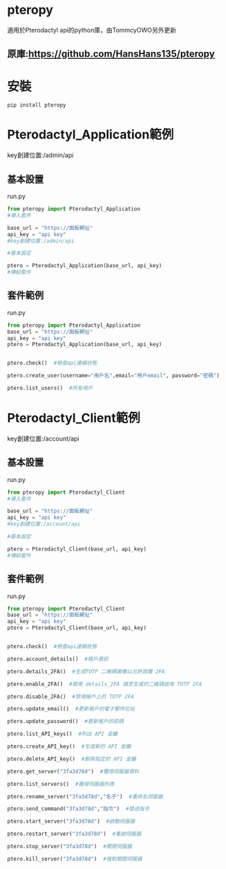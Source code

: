 # pteropy
適用於Pterodactyl api的python庫，由TommcyOWO另外更新

## 原庫:https://github.com/HansHans135/pteropy

# 安裝
```
pip install pteropy
```


# Pterodactyl_Application範例
key創建位置:/admin/api

## 基本設置
run.py

```py
from pteropy import Pterodactyl_Application
#導入套件

base_url = "https://面板網址"
api_key = "api key"
#key創建位置:/admin/api

#基本設定

ptero = Pterodactyl_Application(base_url, api_key)
#傳給套件
```

## 套件範例
run.py

```py
from pteropy import Pterodactyl_Application
base_url = "https://面板網址"
api_key = "api key"
ptero = Pterodactyl_Application(base_url, api_key)


ptero.check()  #檢查api連線狀態

ptero.create_user(username="用戶名",email="用戶email", password="密碼")  #創建用戶

ptero.list_users()  #所有用戶
```


# Pterodactyl_Client範例
key創建位置:/account/api

## 基本設置
run.py

```py
from pteropy import Pterodactyl_Client
#導入套件

base_url = "https://面板網址"
api_key = "api key"
#key創建位置:/account/api

#基本設定

ptero = Pterodactyl_Client(base_url, api_key)
#傳給套件
```

## 套件範例
run.py

```py
from pteropy import Pterodactyl_Client
base_url = "https://面板網址"
api_key = "api key"
ptero = Pterodactyl_Client(base_url, api_key)


ptero.check()  #檢查api連線狀態

ptero.account_details()  #帳戶資訊

ptero.details_2FA()  #生成TOTP 二維碼圖像以允許設置 2FA

ptero.enable_2FA()  #使用 details_2FA 請求生成的二維碼啟用 TOTP 2FA

ptero.disable_2FA()  #禁用帳戶上的 TOTP 2FA

ptero.update_email()  #更新帳戶的電子郵件位址

ptero.update_password()  #更新帳戶的密碼

ptero.list_API_keys()  #列出 API 金鑰

ptero.create_API_key()  #生成新的 API 金鑰

ptero.delete_API_key()  #刪除指定的 API 金鑰

ptero.get_server("3fa3d78d")  #獲得伺服器資料

ptero.list_servers()  #獲得伺服器列表

ptero.rename_server("3fa3d78d","名子")  #重命名伺服器

ptero.send_command("3fa3d78d","指令")  #發送指令

ptero.start_server("3fa3d78d")  #啟動伺服器

ptero.restart_server("3fa3d78d")  #重啟伺服器

ptero.stop_server("3fa3d78d")  #關閉伺服器

ptero.kill_server("3fa3d78d")  #強制關閉伺服器
```
